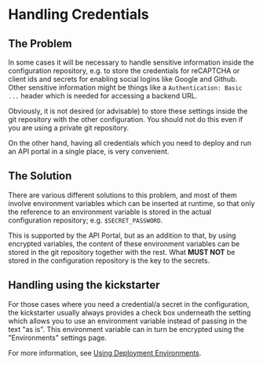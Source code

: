 # Handling Credentials

## The Problem

In some cases it will be necessary to handle sensitive information inside the configuration repository, e.g. to store the credentials for reCAPTCHA or client ids and secrets for enabling social logins like Google and Github. Other sensitive information might be things like a `Authentication: Basic ...` header which is needed for accessing a backend URL.

Obviously, it is not desired (or advisable) to store these settings inside the git repository with the other configuration. You should not do this even if you are using a private git repository.

On the other hand, having all credentials which you need to deploy and run an API portal in a single place, is very convenient.

## The Solution

There are various different solutions to this problem, and most of them involve environment variables which can be inserted at runtime, so that only the reference to an environment variable is stored in the actual configuration repository; e.g. `$SECRET_PASSWORD`.

This is supported by the API Portal, but as an addition to that, by using encrypted variables, the content of these environment variables can be stored in the git repository together with the rest. What **MUST NOT** be stored in the configuration repository is the key to the secrets.

## Handling using the kickstarter

For those cases where you need a credential/a secret in the configuration, the kickstarter usually always provides a check box underneath the setting which allows you to use an environment variable instead of passing in the text "as is". This environment variable can in turn be encrypted using the "Environments" settings page.

For more information, see [Using Deployment Environments](deployment-environments.md).
  